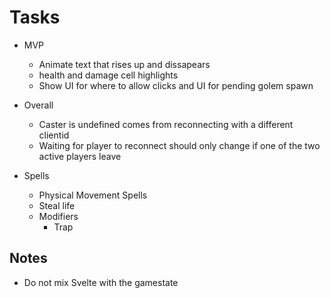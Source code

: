 # Tasks

- MVP

  - Animate text that rises up and dissapears
  - health and damage cell highlights
  - Show UI for where to allow clicks and UI for pending golem spawn

- Overall

  - Caster is undefined comes from reconnecting with a different clientid
  - Waiting for player to reconnect should only change if one of the two active players leave

- Spells
  - Physical Movement Spells
  - Steal life
  - Modifiers
    - Trap

## Notes

- Do not mix Svelte with the gamestate
